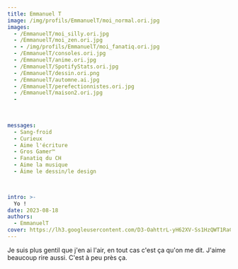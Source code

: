 ```yaml
---
title: Emmanuel T
image: /img/profils/EmmanuelT/moi_normal.ori.jpg
images:
  - /EmmanuelT/moi_silly.ori.jpg
  - /EmmanuelT/moi_zen.ori.jpg
  - - /img/profils/EmmanuelT/moi_fanatiq.ori.jpg
  - /EmmanuelT/consoles.ori.jpg
  - /EmmanuelT/anime.ori.jpg
  - /EmmanuelT/SpotifyStats.ori.jpg
  - /EmmanuelT/dessin.ori.png
  - /EmmanuelT/automne.ai.jpg
  - /EmmanuelT/perefectionnistes.ori.jpg
  - /EmmanuelT/maison2.ori.jpg
  - 
  
  

messages:
  - Sang-froid
  - Curieux
  - Aime l'écriture
  - Gros Gamer™
  - Fanatiq du CH
  - Aime la musique
  - Âime le dessin/le design
  


intro: >-
  Yo !
date: 2023-08-18 
authors:
  - EmmanuelT 
cover: https://lh3.googleusercontent.com/D3-OahttrL-yH62XV-Ss1HzQWT1RaCeAowh_b24TSPUbfilOv559cGrzrExTklxin0oOrZ4RlyPYe85coUMZDSTCqgMOlsofyLm3RKFzhwONddZRf8X_=w2400-rj
---
```







 Je suis plus gentil que j'en ai l'air, en tout cas c'est ça qu'on me dit. J'aime beaucoup rire aussi. C'est à peu près ça.
